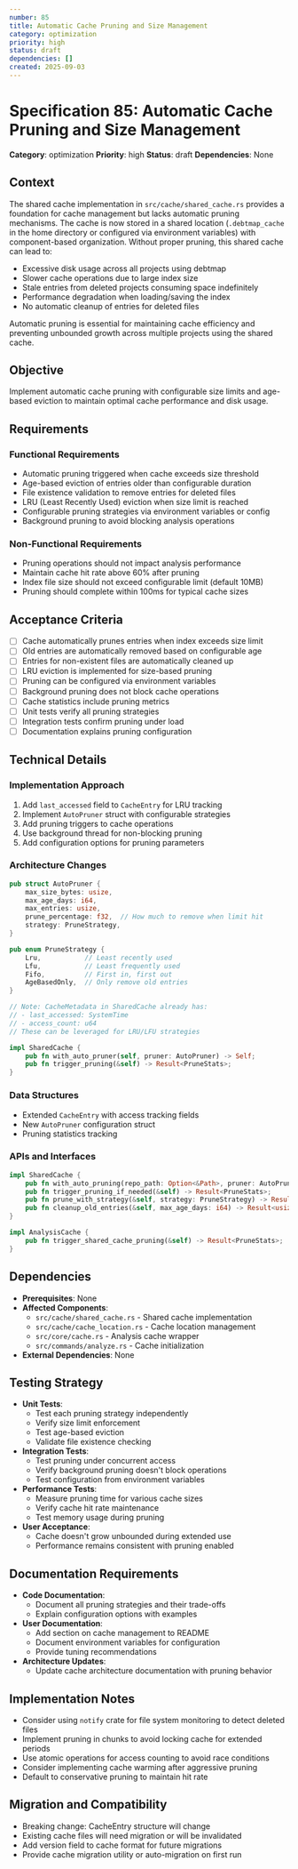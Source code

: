 ```yaml
---
number: 85
title: Automatic Cache Pruning and Size Management
category: optimization
priority: high
status: draft
dependencies: []
created: 2025-09-03
---
```


# Specification 85: Automatic Cache Pruning and Size Management

**Category**: optimization
**Priority**: high
**Status**: draft
**Dependencies**: None

## Context

The shared cache implementation in `src/cache/shared_cache.rs` provides a foundation for cache management but lacks automatic pruning mechanisms. The cache is now stored in a shared location (`.debtmap_cache` in the home directory or configured via environment variables) with component-based organization. Without proper pruning, this shared cache can lead to:
- Excessive disk usage across all projects using debtmap
- Slower cache operations due to large index size
- Stale entries from deleted projects consuming space indefinitely
- Performance degradation when loading/saving the index
- No automatic cleanup of entries for deleted files

Automatic pruning is essential for maintaining cache efficiency and preventing unbounded growth across multiple projects using the shared cache.

## Objective

Implement automatic cache pruning with configurable size limits and age-based eviction to maintain optimal cache performance and disk usage.

## Requirements

### Functional Requirements
- Automatic pruning triggered when cache exceeds size threshold
- Age-based eviction of entries older than configurable duration
- File existence validation to remove entries for deleted files
- LRU (Least Recently Used) eviction when size limit is reached
- Configurable pruning strategies via environment variables or config
- Background pruning to avoid blocking analysis operations

### Non-Functional Requirements
- Pruning operations should not impact analysis performance
- Maintain cache hit rate above 60% after pruning
- Index file size should not exceed configurable limit (default 10MB)
- Pruning should complete within 100ms for typical cache sizes

## Acceptance Criteria

- [ ] Cache automatically prunes entries when index exceeds size limit
- [ ] Old entries are automatically removed based on configurable age
- [ ] Entries for non-existent files are automatically cleaned up
- [ ] LRU eviction is implemented for size-based pruning
- [ ] Pruning can be configured via environment variables
- [ ] Background pruning does not block cache operations
- [ ] Cache statistics include pruning metrics
- [ ] Unit tests verify all pruning strategies
- [ ] Integration tests confirm pruning under load
- [ ] Documentation explains pruning configuration

## Technical Details

### Implementation Approach
1. Add `last_accessed` field to `CacheEntry` for LRU tracking
2. Implement `AutoPruner` struct with configurable strategies
3. Add pruning triggers to cache operations
4. Use background thread for non-blocking pruning
5. Add configuration options for pruning parameters

### Architecture Changes
```rust
pub struct AutoPruner {
    max_size_bytes: usize,
    max_age_days: i64,
    max_entries: usize,
    prune_percentage: f32,  // How much to remove when limit hit
    strategy: PruneStrategy,
}

pub enum PruneStrategy {
    Lru,           // Least recently used
    Lfu,           // Least frequently used
    Fifo,          // First in, first out
    AgeBasedOnly,  // Only remove old entries
}

// Note: CacheMetadata in SharedCache already has:
// - last_accessed: SystemTime
// - access_count: u64
// These can be leveraged for LRU/LFU strategies

impl SharedCache {
    pub fn with_auto_pruner(self, pruner: AutoPruner) -> Self;
    pub fn trigger_pruning(&self) -> Result<PruneStats>;
}
```

### Data Structures
- Extended `CacheEntry` with access tracking fields
- New `AutoPruner` configuration struct
- Pruning statistics tracking

### APIs and Interfaces
```rust
impl SharedCache {
    pub fn with_auto_pruning(repo_path: Option<&Path>, pruner: AutoPruner) -> Result<Self>;
    pub fn trigger_pruning_if_needed(&self) -> Result<PruneStats>;
    pub fn prune_with_strategy(&self, strategy: PruneStrategy) -> Result<PruneStats>;
    pub fn cleanup_old_entries(&self, max_age_days: i64) -> Result<usize>;
}

impl AnalysisCache {
    pub fn trigger_shared_cache_pruning(&self) -> Result<PruneStats>;
}
```

## Dependencies

- **Prerequisites**: None
- **Affected Components**: 
  - `src/cache/shared_cache.rs` - Shared cache implementation
  - `src/cache/cache_location.rs` - Cache location management
  - `src/core/cache.rs` - Analysis cache wrapper
  - `src/commands/analyze.rs` - Cache initialization
- **External Dependencies**: None

## Testing Strategy

- **Unit Tests**: 
  - Test each pruning strategy independently
  - Verify size limit enforcement
  - Test age-based eviction
  - Validate file existence checking
- **Integration Tests**: 
  - Test pruning under concurrent access
  - Verify background pruning doesn't block operations
  - Test configuration from environment variables
- **Performance Tests**: 
  - Measure pruning time for various cache sizes
  - Verify cache hit rate maintenance
  - Test memory usage during pruning
- **User Acceptance**: 
  - Cache doesn't grow unbounded during extended use
  - Performance remains consistent with pruning enabled

## Documentation Requirements

- **Code Documentation**: 
  - Document all pruning strategies and their trade-offs
  - Explain configuration options with examples
- **User Documentation**: 
  - Add section on cache management to README
  - Document environment variables for configuration
  - Provide tuning recommendations
- **Architecture Updates**: 
  - Update cache architecture documentation with pruning behavior

## Implementation Notes

- Consider using `notify` crate for file system monitoring to detect deleted files
- Implement pruning in chunks to avoid locking cache for extended periods  
- Use atomic operations for access counting to avoid race conditions
- Consider implementing cache warming after aggressive pruning
- Default to conservative pruning to maintain hit rate

## Migration and Compatibility

- Breaking change: CacheEntry structure will change
- Existing cache files will need migration or will be invalidated
- Add version field to cache format for future migrations
- Provide cache migration utility or auto-migration on first run